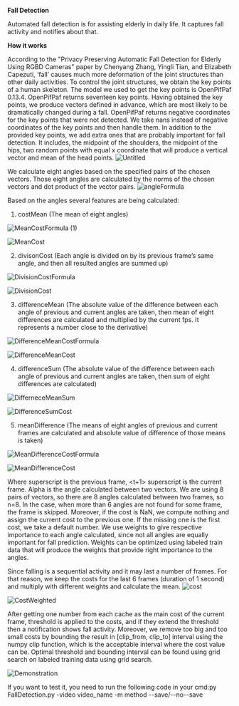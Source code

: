 **Fall Detection**

Automated fall detection is for assisting elderly in daily life. It captures fall activity and notifies about that.

**How it works**

According to the "Privacy Preserving Automatic Fall Detection for Elderly Using RGBD Cameras" paper by Chenyang Zhang, Yingli Tian, and Elizabeth Capezuti, ‘fall’ causes much more deformation of the joint structures than other daily activities.  To control the joint structures, we obtain the key points of a human skeleton. The model we used to get the key points is OpenPifPaf 0.13.4. OpenPifPaf returns seventeen key points. Having obtained the key points, we produce vectors defined in advance, which are most likely to be dramatically changed during a fall. OpenPifPaf returns negative coordinates for the key points that were not detected. We take nans instead of negative coordinates of the key points and then handle them.
In addition to the provided key points, we add extra ones that are probably important for fall detection. It includes, the midpoint of the shoulders, the midpoint of the hips, two random points with equal x coordinate that will produce a vertical vector and mean of the head points.
![Untitled](https://user-images.githubusercontent.com/65034169/190630310-2152a833-9384-43d7-bf8e-45ff065a7f55.png)

We calculate eight angles based on the specified pairs of the chosen vectors. Those eight angles are calculated by the norms of the chosen vectors and dot product of the vector pairs.
![angleFormula](https://user-images.githubusercontent.com/65034169/190630405-3c107203-25d6-4635-8f1d-94ac89af89c8.PNG)

Based on the angles several features are being calculated:
1) costMean (The mean of eight angles)



![MeanCostFormula (1)](https://user-images.githubusercontent.com/65034169/190630585-d569cd42-1010-4fea-8f01-16a5c0644bfc.PNG)



![MeanCost](https://user-images.githubusercontent.com/65034169/190630669-eda6cff9-5c6f-4d9b-85af-144c02caa5f7.PNG)


2) divisonCost (Each angle is divided on by its previous frame’s same angle, and then all resulted angles are summed up)



![DivisionCostFormula](https://user-images.githubusercontent.com/65034169/190630759-fd6e510c-bfd8-4c9b-bd1e-56a792054a7f.PNG)




![DivisionCost](https://user-images.githubusercontent.com/65034169/190630781-6f829560-43e8-4b6a-b692-2492a7d7a62d.PNG)



3) differenceMean (The absolute value of the difference between each angle of previous and current angles are taken, then mean of eight differences are calculated and multiplied by the current fps. It represents a number close to the derivative)



![DifferenceMeanCostFormula](https://user-images.githubusercontent.com/65034169/190630859-b6ee4b7c-9080-4292-88a3-5ab14c198c8f.PNG)



![DifferenceMeanCost](https://user-images.githubusercontent.com/65034169/190630888-53e694ca-4512-4b74-9e4f-02f09859be4c.PNG)


4) differenceSum (The absolute value of the difference between each angle of previous and current angles are taken, then sum of eight differences are calculated)

![DifferneceMeanSum](https://user-images.githubusercontent.com/65034169/190631136-14057044-0619-49d9-b862-a89a8c3e4db7.PNG)

![DifferenceSumCost](https://user-images.githubusercontent.com/65034169/190631154-23f76225-bbc5-4688-b540-2221acbde84e.PNG)

5) meanDifference (The means of eight angles of previous and current frames are calculated and absolute value of difference of those means is taken)



![MeanDifferenceCostFormula](https://user-images.githubusercontent.com/65034169/190631237-c6fd4cc2-e400-4141-b744-f1f460db7ed0.PNG)



![MeanDifferenceCost](https://user-images.githubusercontent.com/65034169/190631262-29f72275-da5b-49d0-9cd6-5e01714879ac.PNG)


Where <t> superscript is the previous frame, <t+1> superscript is the current frame. Alpha is the angle calculated between two vectors. We are using 8 pairs of vectors, so there are 8 angles calculated between two frames, so n=8. In the case, when more than 6 angles are not found for some frame, the frame is skipped. Moreover, if the cost is NaN, we compute nothing and assign the current cost to the previous one. If the missing one is the first cost, we take a default number.
We use weights to give respective importance to each angle calculated, since not all angles are equally important for fall prediction. Weights can be optimized using labeled train data that will produce the weights that provide right importance to the angles.

Since falling is a sequential activity and it may last a number of frames. For that reason, we keep the costs for the last 6 frames (duration of 1 second) and multiply with different weights and calculate the mean.
![cost](https://user-images.githubusercontent.com/65034169/190631666-c20903e6-1c30-482c-b49a-ff1e9c8fb1d5.PNG)
  
![CostWeighted](https://user-images.githubusercontent.com/65034169/190631717-14b4c21d-9d3a-45ba-ab11-a3798d78a899.PNG)


After getting one number from each cache as the main cost of the current frame, threshold is applied to the costs, and if they extend the threshold then a notification shows fall activity. Moreover, we remove too big and too small costs by bounding the result in [clip\_from, clip\_to] interval using the numpy clip function, which is the acceptable interval where the cost value can be.
Optimal threshold and bounding interval can be found using grid search on labeled training data using grid search.
 

  
  
![Demonstration](https://user-images.githubusercontent.com/65034169/190631807-5f454de9-8e22-4ba1-9b74-f96fcb44ed78.gif)



If you want to test it, you need to run the following code in your cmd:py FallDetection.py -video video_name -m method --save/--no--save


  
